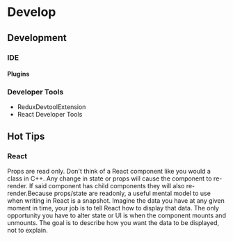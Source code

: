 # Develop

## Development

### IDE

#### Plugins

### Developer Tools

* ReduxDevtoolExtension
* React Developer Tools

## Hot Tips

### React

Props are read only. Don't think of a React component like you would a class in C++. Any change in state or props will cause the component to re-render. If said component has child components they will also re-render.Because props/state are readonly, a useful mental model to use when writing in React is a snapshot. Imagine the data you have at any given moment in time, your job is to tell React how to display that data. The only opportunity you have to alter state or UI is when the component mounts and unmounts. The goal is to describe how you want the data to be displayed, not to explain.

